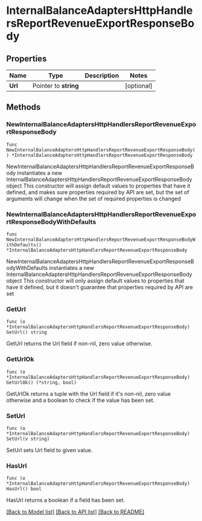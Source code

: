 # InternalBalanceAdaptersHttpHandlersReportRevenueExportResponseBody

## Properties

Name | Type | Description | Notes
------------ | ------------- | ------------- | -------------
**Url** | Pointer to **string** |  | [optional] 

## Methods

### NewInternalBalanceAdaptersHttpHandlersReportRevenueExportResponseBody

`func NewInternalBalanceAdaptersHttpHandlersReportRevenueExportResponseBody() *InternalBalanceAdaptersHttpHandlersReportRevenueExportResponseBody`

NewInternalBalanceAdaptersHttpHandlersReportRevenueExportResponseBody instantiates a new InternalBalanceAdaptersHttpHandlersReportRevenueExportResponseBody object
This constructor will assign default values to properties that have it defined,
and makes sure properties required by API are set, but the set of arguments
will change when the set of required properties is changed

### NewInternalBalanceAdaptersHttpHandlersReportRevenueExportResponseBodyWithDefaults

`func NewInternalBalanceAdaptersHttpHandlersReportRevenueExportResponseBodyWithDefaults() *InternalBalanceAdaptersHttpHandlersReportRevenueExportResponseBody`

NewInternalBalanceAdaptersHttpHandlersReportRevenueExportResponseBodyWithDefaults instantiates a new InternalBalanceAdaptersHttpHandlersReportRevenueExportResponseBody object
This constructor will only assign default values to properties that have it defined,
but it doesn't guarantee that properties required by API are set

### GetUrl

`func (o *InternalBalanceAdaptersHttpHandlersReportRevenueExportResponseBody) GetUrl() string`

GetUrl returns the Url field if non-nil, zero value otherwise.

### GetUrlOk

`func (o *InternalBalanceAdaptersHttpHandlersReportRevenueExportResponseBody) GetUrlOk() (*string, bool)`

GetUrlOk returns a tuple with the Url field if it's non-nil, zero value otherwise
and a boolean to check if the value has been set.

### SetUrl

`func (o *InternalBalanceAdaptersHttpHandlersReportRevenueExportResponseBody) SetUrl(v string)`

SetUrl sets Url field to given value.

### HasUrl

`func (o *InternalBalanceAdaptersHttpHandlersReportRevenueExportResponseBody) HasUrl() bool`

HasUrl returns a boolean if a field has been set.


[[Back to Model list]](../README.md#documentation-for-models) [[Back to API list]](../README.md#documentation-for-api-endpoints) [[Back to README]](../README.md)



